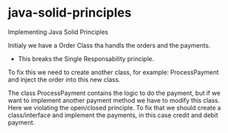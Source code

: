 # java-solid-principles
Implementing Java Solid Principles

Initialy we have a Order Class tha handls the orders and the payments.
- This breaks the Single Responsability principle.

To fix this we need to create another class, for example: ProcessPayment and inject the order into this new class.

The class ProcessPayment contains the logic to do the payment, but if we want to implement another payment method we have to modify this class.
Here we violating the open/closed principle.
To fix that we should create a class/interface and implement the payments, in this case credit and debit payment.